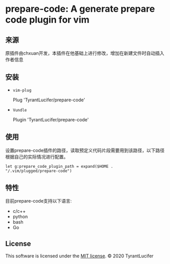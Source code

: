 prepare-code: A generate prepare code plugin for vim
===============================================

## 来源

原插件由chxuan开发，本插件在他基础上进行修改，增加在新建文件时自动插入作者信息

## 安装
    
- `vim-plug`

    Plug 'TyrantLucifer/prepare-code'

- `Vundle`

    Plugin 'TyrantLucifer/prepare-code'

## 使用

设置prepare-code插件的路径，读取预定义代码片段需要用到该路径，以下路径根据自己的实际情况进行配置。

    let g:prepare_code_plugin_path = expand($HOME . "/.vim/plugged/prepare-code")
    
## 特性

目前prepare-code支持以下语言:

- c/c++
- python
- bash
- Go


## License

This software is licensed under the [MIT license][1]. © 2020 TyrantLucifer


[1]: https://github.com/TyrantLucifer/prepare-code-plus/blob/master/LICENSE
